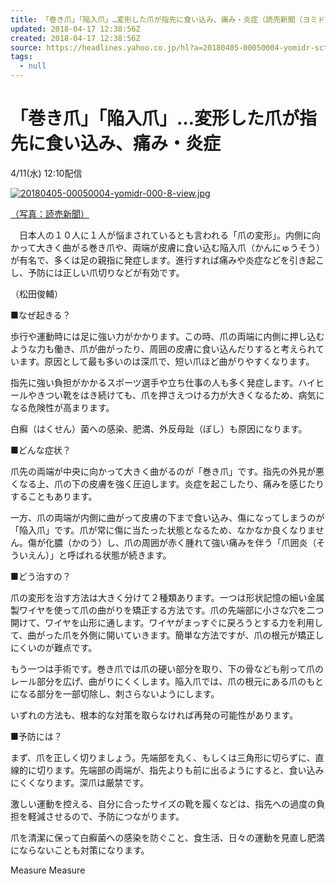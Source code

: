 ```yaml
---
title: 「巻き爪」「陥入爪」…変形した爪が指先に食い込み、痛み・炎症（読売新聞（ヨミドクター）） - Yahoo!ニュース
updated: 2018-04-17 12:38:56Z
created: 2018-04-17 12:38:56Z
source: https://headlines.yahoo.co.jp/hl?a=20180405-00050004-yomidr-sctch
tags:
  - null
---
```


# 「巻き爪」「陥入爪」…変形した爪が指先に食い込み、痛み・炎症

4/11(水) 12:10配信

[![20180405-00050004-yomidr-000-8-view.jpg](../_resources/20180405-00050004-yomidr-000-8-view.jpg)](https://headlines.yahoo.co.jp/hl?a=20180405-00050004-yomidr-sctch.view-000)

[（写真：読売新聞）](https://headlines.yahoo.co.jp/hl?a=20180405-00050004-yomidr-sctch.view-000)

　日本人の１０人に１人が悩まされているとも言われる「爪の変形」。内側に向かって大きく曲がる巻き爪や、両端が皮膚に食い込む陥入爪（かんにゅうそう）が有名で、多くは足の親指に発症します。進行すれば痛みや炎症などを引き起こし、予防には正しい爪切りなどが有効です。

（松田俊輔）

■なぜ起きる？

歩行や運動時には足に強い力がかかります。この時、爪の両端に内側に押し込むような力も働き、爪が曲がったり、周囲の皮膚に食い込んだりすると考えられています。原因として最も多いのは深爪で、短い爪ほど曲がりやすくなります。

指先に強い負担がかかるスポーツ選手や立ち仕事の人も多く発症します。ハイヒールやきつい靴をはき続けても、爪を押さえつける力が大きくなるため、病気になる危険性が高まります。

白癬（はくせん）菌への感染、肥満、外反母趾（ぼし）も原因になります。

■どんな症状？

爪先の両端が中央に向かって大きく曲がるのが「巻き爪」です。指先の外見が悪くなる上、爪の下の皮膚を強く圧迫します。炎症を起こしたり、痛みを感じたりすることもあります。

一方、爪の両端が内側に曲がって皮膚の下まで食い込み、傷になってしまうのが「陥入爪」です。爪が常に傷に当たった状態となるため、なかなか良くなりません。傷が化膿（かのう）し、爪の周囲が赤く腫れて強い痛みを伴う「爪囲炎（そういえん）」と呼ばれる状態が続きます。

■どう治すの？

爪の変形を治す方法は大きく分けて２種類あります。一つは形状記憶の細い金属製ワイヤを使って爪の曲がりを矯正する方法です。爪の先端部に小さな穴を二つ開けて、ワイヤを山形に通します。ワイヤがまっすぐに戻ろうとする力を利用して、曲がった爪を外側に開いていきます。簡単な方法ですが、爪の根元が矯正しにくいのが難点です。

もう一つは手術です。巻き爪では爪の硬い部分を取り、下の骨なども削って爪のレール部分を広げ、曲がりにくくします。陥入爪では、爪の根元にある爪のもとになる部分を一部切除し、刺さらないようにします。

いずれの方法も、根本的な対策を取らなければ再発の可能性があります。

■予防には？

まず、爪を正しく切りましょう。先端部を丸く、もしくは三角形に切らずに、直線的に切ります。先端部の両端が、指先よりも前に出るようにすると、食い込みにくくなります。深爪は厳禁です。

激しい運動を控える、自分に合ったサイズの靴を履くなどは、指先への過度の負担を軽減させるので、予防につながります。

爪を清潔に保って白癬菌への感染を防ぐこと、食生活、日々の運動を見直し肥満にならないことも対策になります。

Measure
Measure